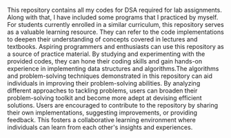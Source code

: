 This repository contains all my codes for DSA required for lab assignments. Along with that, I have included some programs that I practiced by myself.
For students currently enrolled in a similar curriculum, this repository serves as a valuable learning resource. They can refer to the code implementations to deepen their understanding of concepts covered in lectures and textbooks. Aspiring programmers and enthusiasts can use this repository as a source of practice material. By studying and experimenting with the provided codes, they can hone their coding skills and gain hands-on experience in implementing data structures and algorithms.The algorithms and problem-solving techniques demonstrated in this repository can aid individuals in improving their problem-solving abilities. By analyzing different approaches to tackling problems, users can broaden their problem-solving toolkit and become more adept at devising efficient solutions. Users are encouraged to contribute to the repository by sharing their own implementations, suggesting improvements, or providing feedback. This fosters a collaborative learning environment where individuals can learn from each other's insights and experiences.
